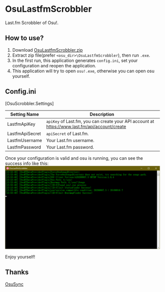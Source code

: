 # OsuLastfmScrobbler
Last.fm Scrobbler of Osu!.

## How to use?

1. Download [OsuLastfmScrobbler.zip](https://github.com/iMyon/OsuLastfmScrobbler/releases)
2. Extract zip file(prefer `<osu_dir>\OsuLastfmScrobbler`), then run `.exe`.
3. In the first run, this application generates `config.ini`, set your configuration and reopen the application.
4. This application will try to open `osu!.exe`, otherwise you can open osu yourself.

## Config.ini

[OsuScrobbler.Settings]

Setting Name|Description
------------|-------------------
LastfmApiKey|`apiKey` of Last.fm, you can create your API account at https://www.last.fm/api/account/create
LastfmApiSecret|`apiSecret` of Last.fm. 
LastfmUsername|Your Last.fm username.
LastfmPassword|Your Last.fm password.

Once your configuration is valid and osu is running, you can see the success info like this:
![](documents/images/start-success.png)

Enjoy yourself!

## Thanks
[OsuSync](https://github.com/OsuSync)